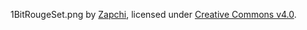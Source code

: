 1BitRougeSet.png by [Zapchi](https://zapchi.itch.io/1bit-roguelike-tileset), licensed under [Creative Commons v4.0](https://creativecommons.org/licenses/by/4.0/legalcode).
